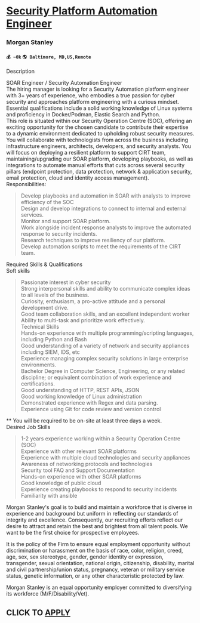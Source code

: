 # [Security Platform Automation Engineer](https://www.remotewlb.com/apply/security-platform-automation-engineer)  
### Morgan Stanley  
#### `💰 ~0k` `🌎 Baltimore, MD,US,Remote`  

Description

SOAR Engineer / Security Automation Engineer  
The hiring manager is looking for a Security Automation platform engineer with 3+ years of experience, who embodies a true passion for cyber security and approaches platform engineering with a curious mindset. Essential qualifications include a solid working knowledge of Linux systems and proficiency in Docker/Podman, Elastic Search and Python.  
This role is situated within our Security Operation Centre (SOC), offering an exciting opportunity for the chosen candidate to contribute their expertise to a dynamic environment dedicated to upholding robust security measures.  
You will collaborate with technologists from across the business including infrastructure engineers, architects, developers, and security analysts. You will focus on deploying a resilient platform to support CIRT team, maintaining/upgrading our SOAR platform, developing playbooks, as well as integrations to automate manual efforts that cuts across several security pillars (endpoint protection, data protection, network & application security, email protection, cloud and identity access management).  
Responsibilities:  
> Develop playbooks and automation in SOAR with analysts to improve efficiency of the SOC  
> Design and develop integrations to connect to internal and external services.  
> Monitor and support SOAR platform.  
> Work alongside incident response analysts to improve the automated response to security incidents.  
> Research techniques to improve resiliency of our platform.  
> Develop automation scripts to meet the requirements of the CIRT team.

Required Skills & Qualifications  
Soft skills  
> Passionate interest in cyber security  
> Strong interpersonal skills and ability to communicate complex ideas to all levels of the business.  
> Curiosity, enthusiasm, a pro-active attitude and a personal development drive.  
> Good team collaboration skills, and an excellent independent worker  
> Ability to multi-task and prioritize work effectively.  
Technical Skills  
> Hands-on experience with multiple programming/scripting languages, including Python and Bash  
> Good understanding of a variety of network and security appliances including SIEM, IDS, etc  
> Experience managing complex security solutions in large enterprise environments.  
> Bachelor Degree in Computer Science, Engineering, or any related discipline; or equivalent combination of work experience and certifications.  
> Good understanding of HTTP, REST APIs, JSON  
> Good working knowledge of Linux administration  
> Demonstrated experience with Regex and data parsing.  
> Experience using Git for code review and version control  
  
** You will be required to be on-site at least three days a week.  
Desired Job Skills  
> 1-2 years experience working within a Security Operation Centre (SOC)  
> Experience with other relevant SOAR platforms  
> Experience with multiple cloud technologies and security appliances  
> Awareness of networking protocols and technologies  
> Security tool FAQ and Support Documentation  
> Hands-on experience with other SOAR platforms  
> Good knowledge of public cloud  
> Experience creating playbooks to respond to security incidents  
> Familiarity with ansible

Morgan Stanley's goal is to build and maintain a workforce that is diverse in experience and background but uniform in reflecting our standards of integrity and excellence. Consequently, our recruiting efforts reflect our desire to attract and retain the best and brightest from all talent pools. We want to be the first choice for prospective employees.

  
It is the policy of the Firm to ensure equal employment opportunity without discrimination or harassment on the basis of race, color, religion, creed, age, sex, sex stereotype, gender, gender identity or expression, transgender, sexual orientation, national origin, citizenship, disability, marital and civil partnership/union status, pregnancy, veteran or military service status, genetic information, or any other characteristic protected by law.

  
Morgan Stanley is an equal opportunity employer committed to diversifying its workforce (M/F/Disability/Vet).

  
## CLICK TO [APPLY](https://www.remotewlb.com/apply/security-platform-automation-engineer)

